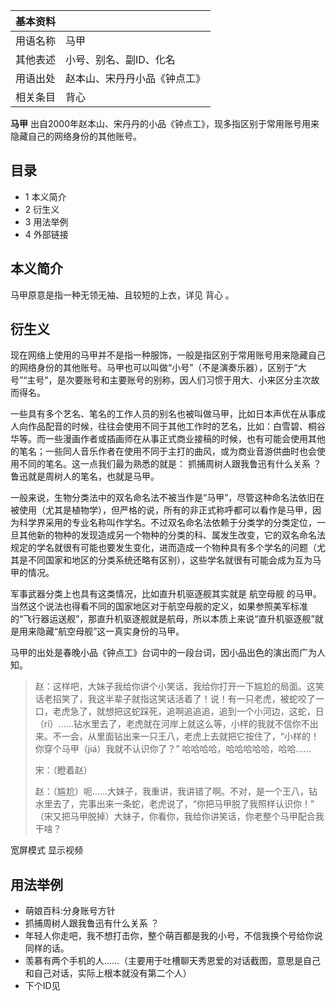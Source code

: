 |  **基本资料**  ||
|---|---|
|用语名称  |  马甲   |
|其他表述  |  小号、别名、副ID、化名   |
|用语出处  |  赵本山、宋丹丹小品《钟点工》   |
|相关条目  |  背心   |
  
**马甲** 出自2000年赵本山、宋丹丹的小品《钟点工》，现多指区别于常用账号用来隐藏自己的网络身份的其他账号。

##  目录

  * 1  本义简介 
  * 2  衍生义 
  * 3  用法举例 
  * 4  外部链接 

##  本义简介

马甲原意是指一种无领无袖、且较短的上衣，详见  背心  。

##  衍生义

现在网络上使用的马甲并不是指一种服饰，一般是指区别于常用账号用来隐藏自己的网络身份的其他账号。马甲也可以叫做“小号”（不是演奏乐器），区别于“大号”“主号”，是次要账号和主要账号的别称，因人们习惯于用大、小来区分主次故而得名。

一些具有多个艺名、笔名的工作人员的别名也被叫做马甲，比如日本声优在从事成人向作品配音的时候，往往会使用不同于其他工作时的艺名，比如：白雪碧、桐谷华等。而一些漫画作者或插画师在从事正式商业接稿的时候，也有可能会使用其他的笔名；一些同人音乐作者在使用不同于主打的曲风，或为商业音游供曲时也会使用不同的笔名。这一点我们最为熟悉的就是：
抓捕周树人跟我鲁迅有什么关系  ？  鲁迅就是周树人的笔名，也就是马甲。

一般来说，生物分类法中的双名命名法不被当作是“马甲”，尽管这种命名法依旧在被使用（尤其是植物学），但严格的说，所有的非正式称呼都可以看作是马甲，因为科学界采用的专业名称叫作学名。不过双名命名法依赖于分类学的分类定位，一旦其他新的物种的发现造成另一个物种的分类的科、属发生改变，它的双名命名法规定的学名就很有可能也要发生变化，进而造成一个物种具有多个学名的问题（尤其是不同国家和地区的分类系统还略有区别），这些学名就很有可能会成为互为马甲的情况。

军事武器分类上也具有这类情况，比如直升机驱逐舰其实就是  航空母舰
的马甲。当然这个说法也得看不同的国家地区对于航空母舰的定义，如果参照美军标准的“飞行器运送舰”，那直升机驱逐舰就是航母，所以本质上来说“直升机驱逐舰”就是用来隐藏“航空母舰”这一真实身份的马甲。

马甲的出处是春晚小品《钟点工》台词中的一段台词，因小品出色的演出而广为人知。

>
> 赵：这样吧，大妹子我给你讲个小笑话，我给你打开一下尴尬的局面。这笑话老招笑了，我这半辈子就指这笑话活着了！说！有一只老虎，被蛇咬了一口，老虎急了，就想把这蛇踩死，追啊追追追，追到一个小河边，这蛇，日（rí）……钻水里去了，老虎就在河岸上就这么等，小样的我就不信你不出来。不一会，从里面钻出来一只王八，老虎上去就把它按住了，“小样的！你穿个马甲（jiá）我就不认识你了？”
> 哈哈哈哈，哈哈哈哈哈，哈哈……
>
> 宋：（瞪着赵）
>
> 赵：（尴尬）呃……大妹子，我重讲，我讲错了啊。不对，是一个王八，钻水里去了，完事出来一条蛇，老虎说了，“你把马甲脱了我照样认识你！”
> （宋又把马甲脱掉）大妹子，你看你，我给你讲笑话，你老整个马甲配合我干啥？

宽屏模式  显示视频

##  用法举例

  * 萌娘百科:分身账号方针 
  * 抓捕周树人跟我鲁迅有什么关系  ？ 
  * 年轻人你走吧，我不想打击你，整个萌百都是我的小号，不信我换个号给你说同样的话。 
  * 羡慕有两个手机的人……（主要用于吐槽聊天秀恩爱的对话截图，意思是自己和自己对话，实际上根本就没有第二个人） 
  * 下个ID见 